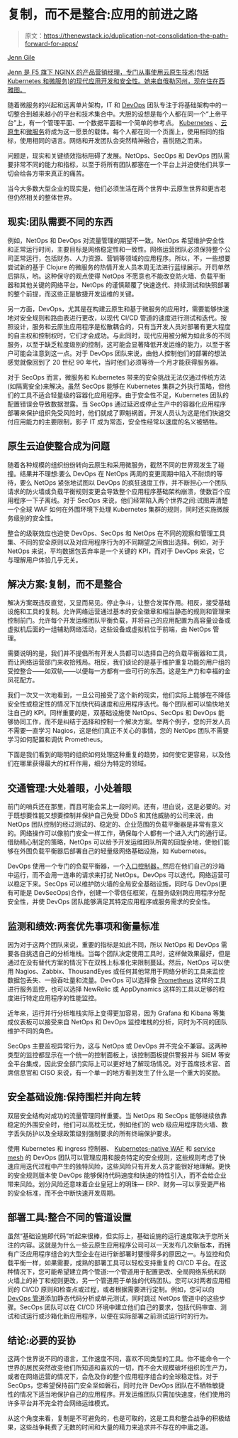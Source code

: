 # 复制，而不是整合:应用的前进之路

> 原文：<https://thenewstack.io/duplication-not-consolidation-the-path-forward-for-apps/>

[](https://www.linkedin.com/in/jenngile/)

[Jenn Gile](https://www.linkedin.com/in/jenngile/)

[Jenn 是 F5 旗下 NGINX 的产品营销经理，专门从事使用云原生技术(包括 Kubernetes 和微服务)的现代应用开发和安全性。她来自俄勒冈州，现在住在西雅图。](https://www.linkedin.com/in/jenngile/)

[](https://www.linkedin.com/in/jenngile/)[](https://www.linkedin.com/in/jenngile/)

随着微服务的兴起和远离单片架构，IT 和 [DevOps](https://www.nginx.com/resources/glossary/devops/) 团队专注于将基础架构中的一切整合到越来越小的平台和技术集合中。大胆的设想是每个人都在同一个“上帝平台”上，有一个管理平面、一个数据平面和一个简单的参考点。 [Kubernetes](https://kubernetes.io/) 、[云原生](https://www.nginx.com/resources/glossary/cloud-native-app-delivery/)和[微服务](https://www.nginx.com/resources/webinars/fundamentals-microservices/)将成为这一愿景的载体。每个人都在同一个页面上，使用相同的指标，使用相同的语言。网络和开发团队会突然精神融合，喜悦随之而来。

问题是，现实和关键绩效指标阻碍了发展。NetOps、SecOps 和 DevOps 团队需要非常不同的能力和指标，以至于将所有团队都塞在一个平台上并迫使他们共享一切会给各方带来真正的痛苦。

当今大多数大型企业的现实是，他们必须生活在两个世界中:云原生世界和更古老但仍然相关的整体世界。

## 现实:团队需要不同的东西

例如，NetOps 和 DevOps 对流量管理的期望不一致。NetOps 希望维护安全性和正常运行时间，主要目标是网络稳定性和一致性。网络运营团队必须保持整个公司正常运行，包括财务、人力资源、营销等领域的应用程序。所以，不，一些想要尝试新的基于 Clojure 的微服务的热情开发人员本周无法进行蓝绿展示。开罚单然后排队，哟。这种保守的观点使得 NetOps 不愿意也不能改变防火墙、负载平衡器和其他关键的网络平台。NetOps 的谨慎颠覆了快速迭代、持续测试和快照部署的整个前提，而这些正是敏捷开发运维的关键。

另一方面，DevOps，尤其是在构建云原生和基于微服务的应用时，需要能够快速地对安全规则和路由表进行更改，以现代 CI/CD 管道的速度进行测试和迭代。按照设计，服务和云原生应用程序是松散耦合的，只有当开发人员对部署有更大程度的自主权和控制权时，它们才会成功。与此同时，现代应用被分解为如此多的不同服务，以至于缺乏粒度级别的控制，这可能会显著降低开发运维的能力，以至于客户可能会注意到这一点。对于 DevOps 团队来说，由他人控制他们的部署的想法感觉就像回到了 20 世纪 90 年代，当时他们必须等待一个月才能获得服务器。

对于 SecOps 而言，微服务和 Kubernetes 带来的安全挑战无法仅通过传统方法(如隔离安全)来解决。虽然 SecOps 能够在 Kubernetes 集群之外执行策略，但他们的工具不适合轻量级的容器化应用程序。由于安全性不足，Kubernetes 团队的配置错误会导致数据泄露。当 SecOps 通过延迟或停止生产中的容器化应用程序部署来保护组织免受风险时，他们就成了罪魁祸首。开发人员认为这是他们快速交付应用能力的主要限制，影子 IT 成为常态，安全性经常以速度的名义被牺牲。

## 原生云迫使整合成为问题

随着各种规模的组织纷纷转向云原生和采用微服务，截然不同的世界观发生了碰撞。结果并不理想:要么 DevOps 在 NetOps 两周的变更周期中陷入不耐烦的等待，要么 NetOps 紧张地试图以 DevOps 的疯狂速度工作，并不断担心一个团队请求的防火墙或负载平衡规则变更会导致整个应用程序基础架构崩溃，使数百个应用程序一下子离线。对于 SecOps 来说，他们经常陷入两个世界之间:试图弄清楚一个全球 WAF 如何在外围环境下处理 Kubernetes 集群的规则，同时还实施微服务级别的安全性。

整合的级联效应也迫使 DevOps、SecOps 和 NetOps 在不同的观察和管理工具集、不同的安全原则以及对应用程序行为的不同期望之间做出选择。例如，对于 NetOps 来说，平均数据包丢弃率是一个关键的 KPI，而对于 DevOps 来说，它与理解用户体验几乎无关。

## 解决方案:复制，而不是整合

解决方案既违反直觉，又显而易见。停止争斗，让整合发挥作用。相反，接受基础设施和工具的复制。允许网络运营通过基本的安全徽章和相当静态的规则和管理来控制前门。允许每个开发运维团队平衡负载，并将自己的应用配置为高容量设备或虚拟机后面的一组辅助网络活动，这些设备或虚拟机位于前端，由 NetOps 管理。

需要说明的是，我们并不提倡所有开发人员都可以选择自己的负载平衡器和工具，而让网络运营部门来收拾残局。相反，我们谈论的是基于维护重复功能的用户组的受控整合——如双轨——以便每一方都有一些可行的东西。这是生产力和幸福的金凤花配方。

我们一次又一次地看到，一旦公司接受了这个新的现实，他们实际上能够在不降低安全性或稳定性的情况下加快代码速度和应用程序迭代。每个团队都可以愉快地关注自己的 KPI。同样重要的是，双基础设施使 NetOps、SecOps 和 DevOps 能够协同工作，而不是纠结于选择和控制一个解决方案。举两个例子，您的开发人员不需要一直学习 Nagios，这是他们真正不关心的事情，您的 NetOps 团队不需要学习如何配置和调优 Prometheus。

下面是我们看到的聪明的组织如何处理这种重复的趋势，如何使它更容易，以及他们在哪里获得最大的杠杆作用，细分为特定的领域。

## 交通管理:大处着眼，小处着眼

前门的哨兵还在那里，而且可能会呆上一段时间。还有，坦白说，这是必要的。对于既想要性能又想要控制并保护自己免受 DDoS 和其他威胁的公司来说，由 NetOps 团队控制的经过测试的、稳定的、企业范围的负载平衡器是非常有意义的。网络操作可以像前门安全一样工作，确保每个人都有一个进入大门的通行证。借助精心制定的策略，NetOps 可以给予开发运维团队所需的回旋余地，使他们能够在外围负载平衡器后部署自己的轻量级网络基础设施，如 Kubernetes。

DevOps 使用一个专门的负载平衡器，一个[入口控制器，](https://github.com/nginxinc/kubernetes-ingress)然后在他们自己的沙箱中运行，而不会用一连串的请求来打扰 NetOps。DevOps 可以迭代。网络运营可以稳定下来。SecOps 可以维护防火墙的全局安全基础设施，同时与 DevOps(更有可能是 DevSecOps)合作，创建一个零信任框架，在服务级别跨应用程序分配安全性，并使 DevOps 团队能够满足其特定应用程序或服务需求的安全性。

## 监测和绩效:两套优先事项和衡量标准

因为对于这两个团队来说，重要的指标是如此不同，所以 NetOps 和 DevOps 需要各自挑选自己的分析堆栈。当每个团队决定使用工具时，这样做效果最好，但是通过在没有替代方案的情况下在双栈上标准化来限制蔓延。然后，NetOps 可以使用 Nagios、Zabbix、ThousandEyes 或任何其他常用于网络分析的工具来监控数据包丢失、一般吞吐量和流量。DevOps 可以选择像 [Prometheus](https://youtu.be/hJoH7J0un5U) 这样的工具进行服务监控，也可以选择 NewRelic 或 AppDynamics 这样的工具以足够的粒度进行特定应用程序的性能监控。

近年来，运行并行分析堆栈实际上变得更加容易，因为 Grafana 和 Kibana 等集成仪表板可以接受来自 NetOps 和 DevOps 监控堆栈的分析，同时为不同的团队维护不同的角色。

SecOps 主要监视异常行为，这与 NetOps 或 DevOps 并不完全不兼容。这两种类型的监控都显示在一个统一的控制面板上，该控制面板提供警报并与 SIEM 等安全平台集成，因此安全部门实际上可以更好地了解现场情况。对于首席技术官、首席信息官和 CISO 来说，有一个单一的地方看到发生了什么是一个重大的奖励。

## 安全基础设施:保持围栏并向左转

双层安全结构对成功的流量管理同样重要。当 NetOps 和 SecOps 能够继续依靠稳定的外围安全时，他们可以高枕无忧，例如他们的 web 级应用程序防火墙、数字丢失防护以及全球政策级别强制要求的所有终端保护要求。

使用 Kubernetes 和 ingress 控制器、 [Kubernetes-native WAF](https://youtu.be/BwOUpmv3HgQ) 和 [service mesh](https://www.nginx.com/resources/webinars/are-you-service-mesh-ready-moving-from-consideration-to-implementation/) 的 DevOps 团队可以管理应用和服务特定的安全规则，这些规则考虑了快速应用迭代过程中产生的独特风险，这些风险只有开发人员才能很好地理解。更快的安全规则版本使 DevOps 能够保持代码速度和快速的特性引入，而不会给企业带来风险。划分风险还意味着企业皇冠上的明珠— ERP、财务—可以享受更严格的安全标准，而不会中断快速开发周期。

## 部署工具:整合不同的管道设置

虽然“基础设施即代码”听起来很棒，但实际上，基础设施的运行速度取决于您所关注的内容。这就是为什么一些云原生应用程序公司可以一天发布几次新版本，而拥有广泛应用程序组合的大型企业在进行新部署时要慢得多的原因之一。与监控和负载平衡一样，如果需要，成熟的部署工具可以轻松支持重复的 CI/CD 平台。在这种情况下，您可能希望建立两个管道:一个管道用于配置更改、全局网络系统和防火墙上的补丁和规则更改，另一个管道用于单独的代码团队。您可以对两者应用相同的 CI/CD 原则和检查点或过程，或者根据需要进行定制。例如，您可以向 [DevOps 管道](https://www.nginx.com/resources/library/build-test-deploy-docker/)添加静态代码分析或单元测试，同时跳过 NetOps 管道中的这些步骤。SecOps 团队可以在 CI/CD 环境中建立他们自己的要求，包括代码审查、测试和试运行或沙箱化新应用程序，以便在实际部署之前测试运行时的行为。

## 结论:必要的妥协

这两个世界说不同的语言，工作速度不同，喜欢不同类型的工具。你不能命令一个世界的居民突然改变他们所知道和喜欢的一切，而不会大规模破坏组织的生产力，或者在网络运营的情况下，会危及你的整个应用程序组合的全球稳定性。对于 SecOps，您希望保持前门安全坚如磐石，同时允许 DevOps 团队在不牺牲敏捷性的情况下适当地保护自己的应用程序。开发运维团队只需加快速度，他们使用的许多平台并不完全符合网络运维模式。

从这个角度来看，复制是不可避免的，也是可取的，这是工具和整合战争的积极结果，这些战争耗费了无数的时间和大量的精力来追求并不存在的中庸之道。

<svg xmlns:xlink="http://www.w3.org/1999/xlink" viewBox="0 0 68 31" version="1.1"><title>Group</title> <desc>Created with Sketch.</desc></svg>
